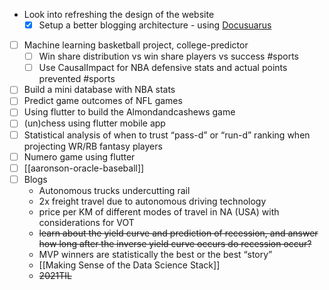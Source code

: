 - Look into refreshing the design of the website
    - [x] Setup a better blogging architecture - using [Docusuarus](https://docusaurus.io/)
- [ ] Machine learning basketball project, college-predictor
    - [ ] Win share distribution vs win share players vs success #sports
    - [ ] Use CausalImpact for NBA defensive stats and actual points prevented #sports
- [ ] Build a mini database with NBA stats
- [ ] Predict game outcomes of NFL games
- [ ] Using flutter to build the Almondandcashews game
- [ ] (un)chess using flutter mobile app
- [ ] Statistical analysis of when to trust “pass-d” or “run-d” ranking when projecting WR/RB fantasy players
- [ ] Numero game using flutter
- [ ] [[aaronson-oracle-baseball]]
- [ ] Blogs
    - Autonomous trucks undercutting rail
    - 2x freight travel due to autonomous driving technology
    - price per KM of different modes of travel in NA (USA) with considerations for VOT
    - ~~learn about the yield curve and prediction of recession, and answer how long after the inverse yield curve occurs do recession occur?~~
    - MVP winners are statistically the best or the best “story”
    - [[Making Sense of the Data Science Stack]]
    - ~~2021TIL~~
